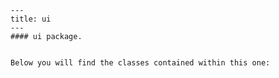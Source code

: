 
    ---
    title: ui
    ---
    #### ui package.


    Below you will find the classes contained within this one:
    
